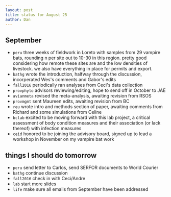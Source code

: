 ```yaml
---
layout: post
title: status for August 25
author: Dan
---
```


## September
* `peru` three weeks of fieldwork in Loreto with samples from 29 vampire bats, rounding n per site out to 10-30 in this region. pretty good considering how remote these sites are and the low densities of livestock. we also have everything in place for permits and export.
* `bathg` wrote the introduction, halfway through the discussion, incorperated Wes's comments and Gabor's edits
* `fall2016` periodically ran analyses from Ceci's data collection
* `provphylo` advisors reviewing/editing, hope to send off in October to JAE
* `avianmeta` revised the meta-analysis, awaiting revision from RSOS
* `provmgmt` sent Maureen edits, awaiting revision from BC
* `reu` wrote intro and methods section of paper, awaiting comments from Richard and some simulations from Celine
* `bclab` excited to be moving forward with this lab project, a critical assessment of body condition measures and their association (or lack thereof) with infection measures
* `ceid` honored to be joining the advisory board, signed up to lead a workshop in November on my vampire bat work

## things I should do tomorrow
* `peru` send letter to Carlos, send SERFOR documents to World Courier
* `bathg` continue discussion
* `fall2016` check in with Ceci/Andre
* `lab` start more slides
* `life` make sure all emails from September have been addressed

<i class='fa fa-code' style='color:pink'> </i>
